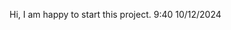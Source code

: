 Hi, I am happy to start this project. 9:40 10/12/2024
<!DOCTYPE html>
<html lang="en">

<head>
    <meta charset="UTF-8">
    <meta name="viewport" content="width=device-width, initial-scale=1.0">
    <link rel="stylesheet" href="/static/style.css">
    <title>Gemini AI Chat</title>
    <style>
        .algoai {
            font-family: Arial, sans-serif;
            display: flex;
            justify-content: center;
            align-items: center;
            height: 100vh;
            margin: 0;
        }
        
        .chatai-container {
            width: 80vw;
            height: 80vh;
            background-color: black;
            opacity: 0.8;
            padding: 20px;
            border-radius: 10px;
            box-shadow: 0 0 10px rgba(0, 0, 0, 0.1);
            display: flex;
            flex-direction: column;
        }
        
        .chatai-box {
            flex: 1;
            overflow-y: auto;
            padding: 10px;
            margin-bottom: 10px;
            scrollbar-width: none;
        }
        
        .chatai-box::-webkit-scrollbar {
            display: none;
        }
        
        .message {
            margin: 5px 0;
            padding: 8px;
            border-radius: 5px;
        }
        
        .user {
            color: rgb(226, 213, 213);
            text-align: right;
        }
        
        .ai {
            color: rgb(226, 213, 213);
            text-align: left;
        }
        
        .input-container {
            position: sticky;
            bottom: 0;
            left: 0;
            display: flex;
            width: 100%;
            background: rgb(0, 0, 0);
            padding: 10px;
            border-radius: 10px;
            box-shadow: 0 0 10px rgba(0, 0, 0, 0.1);
        }
        
        input {
            flex: 1;
            padding: 12px;
            border: none;
            border-radius: 5px;
            outline: none;
            font-size: 1rem;
            background-color: #000000;
            color: white;
            caret-color: white;
        }
        
        button {
            padding: 12px 15px;
            background: rgb(109, 37, 37);
            color: white;
            border: none;
            cursor: pointer;
            border-radius: 5px;
            font-size: 1rem;
            transition: background 0.3s ease-in-out;
        }
        
        button:hover {
            background: rgb(75, 14, 14);
        }
        
        h1 {
            color: rgb(232, 166, 166);
            text-align: center;
        }
    </style>
</head>

<body>
    <div class="main">
        <video class="background-video h-auto" muted loop autoplay plays-inline>
            <source src="/static/ALGOVisualizer.mp4" type="video/mp4">
        </video>
        <div class="algoai">
            <div class="chatai-container">
                <h1>WELCOME TO ALGOAI</h1>
                <div class="chatai-box" id="chatai-box"></div>
                <div class="input-container">
                    <input type="text" id="user-input" placeholder="Type a message..." onkeypress="handleKeyPress(event)">
                    <button onclick="sendMessage()">Send</button>
                </div>
            </div>
        </div>
    </div>

    <script>
        function sendMessage() {
            let userInput = document.getElementById("user-input").value.trim();
            if (userInput === "") return;
        
            let chatBox = document.getElementById("chatai-box");
        
          
            let userMessage = `<div class='message user'><strong>You:</strong> ${userInput}</div>`;
            chatBox.innerHTML += userMessage;
            document.getElementById("user-input").value = "";
        
            fetch("/ai_chat/", {  
                method: "POST",
                headers: { "Content-Type": "application/x-www-form-urlencoded" },
                body: `message=${encodeURIComponent(userInput)}`
            })
            .then(response => response.json())
            .then(data => {
                
                let formattedResponse = data.reply.replace(/\*\*(.*?)\*\*/g, "<strong>$1</strong>")  
                                                 .replace(/\*(.*?)\*/g, "<em>$1</em>")             
                                                 .replace(/\n/g, "<br>");                           
        
                let aiMessage = `<div class='message ai'><strong>AI:</strong> ${formattedResponse}</div>`;
                chatBox.innerHTML += aiMessage;
        
                chatBox.scrollTop = chatBox.scrollHeight;
            })
            .catch(error => console.error("Error:", error));
        }
        
    </script>
</body>
</html>

